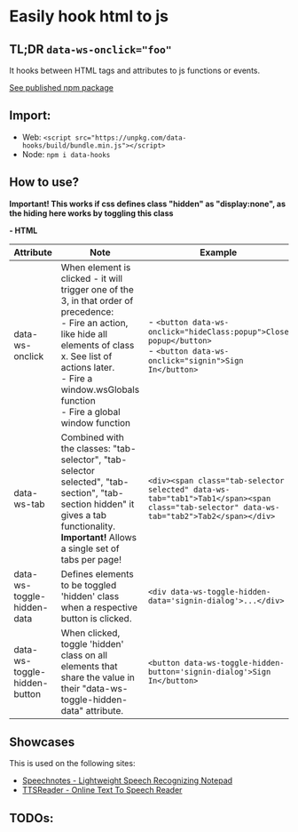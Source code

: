 # Easily hook html to js

## TL;DR `data-ws-onclick="foo"`

It hooks between HTML tags and attributes to js functions or events.

[See published npm package](https://www.npmjs.com/package/data-hooks)

## Import:

- Web: `<script src="https://unpkg.com/data-hooks/build/bundle.min.js"></script>`
- Node: `npm i data-hooks`

## How to use?

**Important! This works if css defines class "hidden" as "display:none", as the hiding here works by toggling this class**

**- HTML**

| Attribute                    | Note                                                                                                                                                                                                                                                | Example                                                                                                                                  |
|------------------------------|-----------------------------------------------------------------------------------------------------------------------------------------------------------------------------------------------------------------------------------------------------|------------------------------------------------------------------------------------------------------------------------------------------|
| data-ws-onclick              | When element is clicked - it will trigger one of the 3, in that order of precedence: <br>- Fire an action, like hide all elements of class x. See list of actions later. <br>- Fire a window.wsGlobals function <br>- Fire a global window function | - `<button data-ws-onclick="hideClass:popup">Close popup</button>` <br> - `<button data-ws-onclick="signin">Sign In</button>`            |
| data-ws-tab                  | Combined with the classes: "tab-selector", "tab-selector selected", "tab-section", "tab-section hidden" it gives a tab functionality.  <br>**Important!** Allows a single set of tabs per page!                                                     | `<div><span class="tab-selector selected" data-ws-tab="tab1">Tab1</span><span class="tab-selector" data-ws-tab="tab2">Tab2</span></div>` |
| data-ws-toggle-hidden-data   | Defines elements to be toggled 'hidden' class when a respective button is clicked.                                                                                                                                                                  | `<div data-ws-toggle-hidden-data='signin-dialog'>...</div>`                                                                              |
| data-ws-toggle-hidden-button | When clicked, toggle 'hidden' class on all elements that share the value in their "data-ws-toggle-hidden-data" attribute.                                                                                                                           | `<button data-ws-toggle-hidden-button='signin-dialog'>Sign In</button>`                                                                  |


## Showcases

This is used on the following sites:
- [Speechnotes - Lightweight Speech Recognizing Notepad](https://speechnotes.co/)
- [TTSReader - Online Text To Speech Reader](https://ttsreader.com/)

## TODOs:


